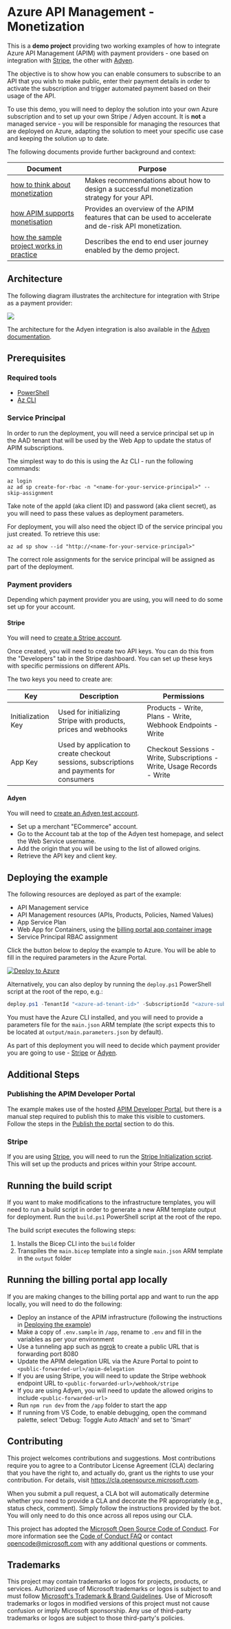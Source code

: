 # Azure API Management - Monetization

This is a **demo project** providing two working examples of how to integrate Azure API Management (APIM) with payment providers - one based on integration with [Stripe](https://stripe.com/), the other with [Adyen](https://www.adyen.com/).

The objective is to show how you can enable consumers to subscribe to an API that you wish to make public, enter their payment details in order to activate the subscription and trigger automated payment based on their usage of the API.

To use this demo, you will need to deploy the solution into your own Azure subscription and to set up your own Stripe / Adyen account.  It is **not** a managed service - you will be responsible for managing the resources that are deployed on Azure, adapting the solution to meet your specific use case and keeping the solution up to date.

The following documents provide further background and context:

| Document                                                                                              | Purpose 
|-------------------------------------------------------------------------------------------------------|--------------------------------------------------------------------------------------------------------|
| [how to think about monetization](documentation\how-to-think-about-monetization.md)                   | Makes recommendations about how to design a successful monetization strategy for your API.             |
| [how APIM supports monetisation](documentation\how-APIM-supports-monetisation.md)                     | Provides an overview of the APIM features that can be used to accelerate and de-risk API monetization. |
| [how the sample project works in practice](documentation\how-the-sample-project-works-in-practice.md) | Describes the end to end user journey enabled by the demo project.                                     |

## Architecture

The following diagram illustrates the architecture for integration with Stripe as a payment provider:

![](documentation/architecture-stripe.png)

The architecture for the Adyen integration is also available in the [Adyen documentation](documentation\Adyen.md).

## Prerequisites

### Required tools

- [PowerShell](https://docs.microsoft.com/en-us/powershell/scripting/install/installing-powershell?view=powershell-7.1)
- [Az CLI](https://docs.microsoft.com/en-us/cli/azure/install-azure-cli)

### Service Principal

In order to run the deployment, you will need a service principal set up in the AAD tenant that will be used by the Web App to update the status of APIM subscriptions. 

The simplest way to do this is using the Az CLI - run the following commands:

```
az login
az ad sp create-for-rbac -n "<name-for-your-service-principal>" --skip-assignment
```

Take note of the appId (aka client ID) and password (aka client secret), as you will need to pass these values as deployment parameters.

For deployment, you will also need the object ID of the service principal you just created. To retrieve this use:

```
az ad sp show --id "http://<name-for-your-service-principal>"
```

The correct role assignments for the service principal will be assigned as part of the deployment.

### Payment providers

Depending which payment provider you are using, you will need to do some set up for your account.

#### Stripe

You will need to [create a Stripe account](https://dashboard.stripe.com/register).

Once created, you will need to create two API keys. You can do this from the "Developers" tab in the Stripe dashboard. You can set up these keys with specific permissions on different APIs.

The two keys you need to create are:

| Key                | Description                                                                               | Permissions                                                             |
|--------------------|-------------------------------------------------------------------------------------------|-------------------------------------------------------------------------|
| Initialization Key | Used for initializing Stripe with products, prices and webhooks                           | Products - Write, Plans - Write, Webhook Endpoints - Write              |
| App Key            | Used by application to create checkout sessions, subscriptions and payments for consumers | Checkout Sessions - Write, Subscriptions - Write, Usage Records - Write |

#### Adyen

You will need to [create an Adyen test account](https://www.adyen.com/signup).

- Set up a merchant "ECommerce" account.
- Go to the Account tab at the top of the Adyen test homepage, and select the Web Service username.
- Add the origin that you will be using to the list of allowed origins.
- Retrieve the API key and client key.

## Deploying the example

The following resources are deployed as part of the example:
- API Management service
- API Management resources (APIs, Products, Policies, Named Values)
- App Service Plan
- Web App for Containers, using the [billing portal app container image](./documentation/Initialisation.md#billing-portal)
- Service Principal RBAC assignment

Click the button below to deploy the example to Azure. You will be able to fill in the required parameters in the Azure Portal.

[![Deploy to Azure](https://aka.ms/deploytoazurebutton)](https://portal.azure.com/#create/Microsoft.Template/uri/https%3A%2F%2Fraw.githubusercontent.com%microsoft%2Fazure-api-management-monetization%2Fmain%2Ftemplates%2main.json)

Alternatively, you can also deploy by running the `deploy.ps1` PowerShell script at the root of the repo, e.g.:

```powershell
deploy.ps1 -TenantId "<azure-ad-tenant-id>" -SubscriptionId "<azure-subscription-id>" -ResourceGroupName "apimmonetization" -ResourceGroupLocation "uksouth" --ArtifactStorageAccountName "<name-of-artifact-storage-account>"
```

 You must have the Azure CLI installed, and you will need to provide a parameters file for the `main.json` ARM template (the script expects this to be located at `output/main.parameters.json` by default).

 As part of this deployment you will need to decide which payment provider you are going to use - [Stripe](https://stripe.com/) or [Adyen](https://www.adyen.com/).

## Additional Steps

### Publishing the APIM Developer Portal

The example makes use of the hosted [APIM Developer Portal](https://docs.microsoft.com/en-us/azure/api-management/api-management-howto-developer-portal-customize), but there is a manual step required to publish this to make this visible to customers. Follow the steps in the [Publish the portal](https://docs.microsoft.com/en-us/azure/api-management/api-management-howto-developer-portal-customize#publish) section to do this.

### Stripe

If you are using [Stripe](documentation/Stripe.md), you will need to run the [Stripe Initialization script](../apim-monetization/payment/stripeInitialisation.ps1). This will set up the products and prices within your Stripe account.

## Running the build script

If you want to make modifications to the infrastructure templates, you will need to run a build script in order to generate a new ARM template output for deployment. Run the `build.ps1` PowerShell script at the root of the repo.

The build script executes the following steps:

1. Installs the Bicep CLI into the `build` folder
2. Transpiles the `main.bicep` template into a single `main.json` ARM template in the `output` folder

## Running the billing portal app locally

If you are making changes to the billing portal app and want to run the app locally, you will need to do the following:
- Deploy an instance of the APIM infrastructure (following the instructions in [Deploying the example](#deploying-the-example))
- Make a copy of `.env.sample` in `/app`, rename to `.env` and fill in the variables as per your environment
- Use a tunneling app such as [ngrok](https://ngrok.com/) to create a public URL that is forwarding port 8080
- Update the APIM delegation URL via the Azure Portal to point to `<public-forwarded-url>/apim-delegation`
- If you are using Stripe, you will need to update the Stripe webhook endpoint URL to `<public-forwarded-url>/webhook/stripe`
- If you are using Adyen, you will need to update the allowed origins to include `<public-forwarded-url>`
- Run `npm run dev` from the `/app` folder to start the app
- If running from VS Code, to enable debugging, open the command palette, select 'Debug: Toggle Auto Attach' and set to 'Smart'

## Contributing

This project welcomes contributions and suggestions.  Most contributions require you to agree to a
Contributor License Agreement (CLA) declaring that you have the right to, and actually do, grant us
the rights to use your contribution. For details, visit https://cla.opensource.microsoft.com.

When you submit a pull request, a CLA bot will automatically determine whether you need to provide
a CLA and decorate the PR appropriately (e.g., status check, comment). Simply follow the instructions
provided by the bot. You will only need to do this once across all repos using our CLA.

This project has adopted the [Microsoft Open Source Code of Conduct](https://opensource.microsoft.com/codeofconduct/).
For more information see the [Code of Conduct FAQ](https://opensource.microsoft.com/codeofconduct/faq/) or
contact [opencode@microsoft.com](mailto:opencode@microsoft.com) with any additional questions or comments.

## Trademarks

This project may contain trademarks or logos for projects, products, or services. Authorized use of Microsoft 
trademarks or logos is subject to and must follow 
[Microsoft's Trademark & Brand Guidelines](https://www.microsoft.com/en-us/legal/intellectualproperty/trademarks/usage/general).
Use of Microsoft trademarks or logos in modified versions of this project must not cause confusion or imply Microsoft sponsorship.
Any use of third-party trademarks or logos are subject to those third-party's policies.